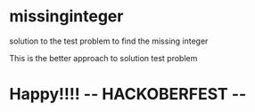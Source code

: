# missinginteger
 solution to the test problem to find the missing integer


This is the better approach to solution test problem



# Happy!!!! -- HACKOBERFEST --

